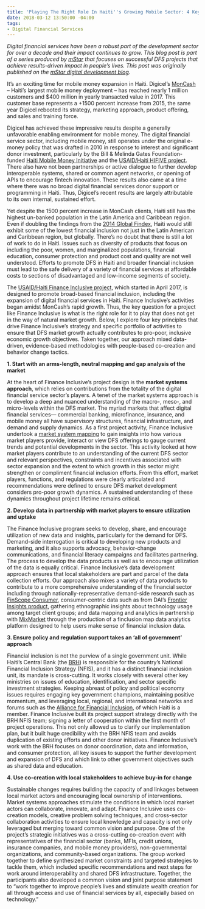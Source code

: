 ```yaml
---
title: 'Playing The Right Role In Haiti''s Growing Mobile Sector: 4 Key Principles'
date: 2018-03-12 13:50:00 -04:00
tags:
- Digital Financial Services
---
```


*Digital financial services have been a robust part of the development sector for over a decade and their impact continues to grow. This blog post is part of a series produced by [mStar](https://mstarproject.wordpress.com/) that focuses on successful DFS projects that achieve results-driven impact in people’s lives. This post was originally published on the [mStar digital development blog](https://mstarproject.wordpress.com/2018/03/12/haitis-growing-mobile-sector/).*

It’s an exciting time for mobile money expansion in Haiti. Digicel’s [MonCash](https://www.youtube.com/watch?v=bDQQFqoHzdo) – Haiti’s largest mobile money deployment – has reached nearly 1 million customers and $400 million in yearly transacted value in 2017. This customer base represents a \+1500 percent increase from 2015, the same year Digicel rebooted its strategy, marketing approach, product offering, and sales and training force.

Digicel has achieved these impressive results despite a generally unfavorable enabling environment for mobile money. The digital financial service sector, including mobile money, still operates under the original e-money policy that was drafted in 2010 in response to interest and significant donor investment, particularly by the Bill & Melinda Gates Foundation-funded [Haiti Mobile Money Initiative](https://www.gsma.com/mobilefordevelopment/wp-content/uploads/2012/05/Haiti-Mobile-Money.pdf) and the [USAID/Haiti HIFIVE project](https://www.usaid.gov/news-information/fact-sheets/haiti-integrated-financing-value-chain-enterprise-hifive). There also have not been partnerships or active dialogue to further develop interoperable systems, shared or common agent networks, or opening of APIs to encourage fintech innovation. These results also came at a time where there was no broad digital financial services donor support or programming in Haiti. Thus, Digicel’s recent results are largely attributable to its own internal, sustained effort.

Yet despite the 1500 percent increase in MonCash clients, Haiti still has the highest un-banked population in the Latin America and Caribbean region. Even if doubling the findings from the [2014 Global Findex](http://www.worldbank.org/en/programs/globalfindex), Haiti would still exhibit some of the lowest financial inclusion not just in the Latin American and Caribbean region, but globally. There’s no doubt that there is still a lot of work to do in Haiti. Issues such as diversity of products that focus on including the poor, women, and marginalized populations, financial education, consumer protection and product cost and quality are not well understood. Efforts to promote DFS in Haiti and broader financial inclusion must lead to the safe delivery of a variety of financial services at affordable costs to sections of disadvantaged and low-income segments of society.

The [USAID/Haiti Finance Inclusive project](https://www.dai.com/our-work/projects/haiti-finance-inclusive-fininc), which started in April 2017, is designed to promote broad-based financial inclusion, including the expansion of digital financial services in Haiti. Finance Inclusive’s activities began amidst MonCash’s rapid growth. Thus, the key question for a project like Finance Inclusive is what is the right role for it to play that does not get in the way of natural market growth. Below, I explore four key principles that drive Finance Inclusive’s strategy and specific portfolio of activities to ensure that DFS market growth actually contributes to pro-poor, inclusive economic growth objectives. Taken together, our approach mixed data-driven, evidence-based methodologies with people-based co-creation and behavior change tactics.

**1. Start with an arms-length, neutral mapping and gap analysis of the market**

At the heart of Finance Inclusive’s project design is the **market systems approach**, which relies on contributions from the totality of the digital financial service sector’s players. A tenet of the market systems approach is to develop a deep and nuanced understanding of the macro-, meso-, and micro-levels within the DFS market. The myriad markets that affect digital financial services— commercial banking, microfinance, insurance, and mobile money all have supervisory structures, financial infrastructure, and demand and supply dynamics. As a first project activity, Finance Inclusive undertook a [market system mapping](http://konbitayiti.globalinnovationexchange.org/resources/haiti-digital-financial-services-market-system-mapping-report-and-presentation) to gain insights into how various market players provide, interact or view DFS offerings to gauge current trends and potential developments in the sector. This activity looked at how market players contribute to an understanding of the current DFS sector and relevant perspectives, constraints and incentives associated with sector expansion and the extent to which growth in this sector might strengthen or compliment financial inclusion efforts. From this effort, market players, functions, and regulations were clearly articulated and recommendations were defined to ensure DFS market development considers pro-poor growth dynamics. A sustained understanding of these dynamics throughout project lifetime remains critical.

**2. Develop data in partnership with market players to ensure utilization and uptake**

The Finance Inclusive program seeks to develop, share, and encourage utilization of new data and insights, particularly for the demand for DFS. Demand-side interrogation is critical to developing new products and marketing, and it also supports advocacy, behavior-change communications, and financial literacy campaigns and facilitates partnering. The process to develop the data products as well as to encourage utilization of the data is equally critical. Finance Inclusive’s data development approach ensures that local stakeholders are part and parcel of the data collection efforts. Our approach also mixes a variety of data products to contribute to a more comprehensive understanding of the financial sector including through nationally-representative demand-side research such as [FinScope Consumer](http://www.finmark.org.za/finscope/),  consumer-centric data such as from DAI’s [Frontier Insights product](https://static.globalinnovationexchange.org/s3fs-public/asset/document/Frontier%20Insights%20Report%20-%20Mobile%20Money%20in%20Haiti.pdf?B3RKlFpi_o3UadZqASZMGL9NOR9SPHlJ), gathering ethnographic insights about technology usage among target client groups; and data mapping and analytics in partnership with [MixMarket](http://www.themix.org/mixmarket) through the production of a finclusion map data analytics platform designed to help users make sense of financial inclusion data.

**3. Ensure policy and regulation support takes an ‘all of government’ approach**

Financial inclusion is not the purview of a single government unit. While Haiti’s Central Bank (the [BRH](http://www.brh.net/)) is responsible for the country’s National Financial Inclusion Strategy (NFIS), and it has a distinct financial inclusion unit, its mandate is cross-cutting. It works closely with several other key ministries on issues of education, identification, and sector specific investment strategies. Keeping abreast of policy and political economy issues requires engaging key government champions, maintaining positive momentum, and leveraging local, regional, and international networks and forums such as the [Alliance for Financial Inclusion](https://www.afi-global.org/), of which Haiti is a member. Finance Inclusive built its project support strategy directly with the BRH NFIS team; signing a letter of cooperation within the first month of project operations. This not only allowed us to clarify our implementation plan, but it built huge credibility with the BRH NFIS team and avoids duplication of existing efforts and other donor initiatives. Finance Inclusive’s work with the BRH focuses on donor coordination, data and information, and consumer protection, all key issues to support the further development and expansion of DFS and which link to other government objectives such as shared data and education.

**4. Use co-creation with local stakeholders to achieve buy-in for change**

Sustainable changes requires building the capacity of and linkages between local market actors and encouraging local ownership of interventions. Market systems approaches stimulate the conditions in which local market actors can collaborate, innovate, and adapt. Finance Inclusive uses co-creation models, creative problem solving techniques, and cross-sector collaboration activities to ensure local knowledge and capacity is not only leveraged but merging toward common vision and purpose. One of the project’s strategic initiatives was a cross-cutting co-creation event with representatives of the financial sector (banks, MFIs, credit unions, insurance companies, and mobile money providers), non-governmental organizations, and community-based organizations. The group worked together to define synthesized market constraints and targeted strategies to tackle them, which included specific recommendations and next steps for work around interoperability and shared DFS infrastructure. Together, the participants also developed a common vision and joint purpose statement to “work together to improve people’s lives and stimulate wealth creation for all through access and use of financial services by all, especially based on technology.”